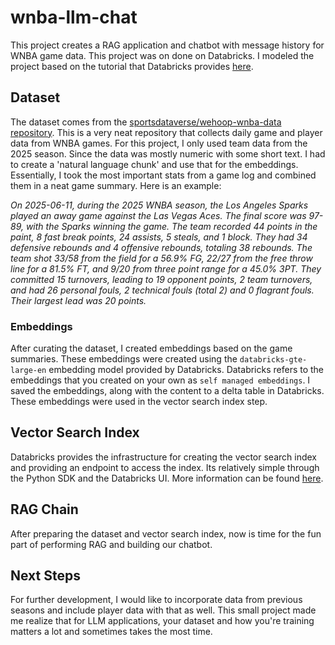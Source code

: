 # wnba-llm-chat

This project creates a RAG application and chatbot with message history for WNBA game data. This project was on done on Databricks. I modeled the project based on the tutorial that Databricks provides [here](https://notebooks.databricks.com/demos/llm-rag-chatbot/index.html). 

## Dataset

The dataset comes from the [sportsdataverse/wehoop-wnba-data repository](https://github.com/sportsdataverse/wehoop-wnba-data). This is a very neat repository that collects daily game and player data from WNBA games. For this project, I only used
team data from the 2025 season. Since the data was mostly numeric with some short text. I had to create a 'natural language chunk' and use that for the embeddings. Essentially, I took the most important stats from a game log and combined them in a neat game summary. Here is an example:


  _On 2025-06-11, during the 2025 WNBA season, the Los Angeles Sparks played an away game against the Las Vegas Aces. The final score was 97-89, with the Sparks winning the game. The team recorded 44 points in the paint, 8 fast break points, 24 assists, 5 steals, and 1 block. They had 34 defensive rebounds and 4 offensive rebounds, totaling 38 rebounds. The team shot 33/58 from the field  for a 56.9% FG, 22/27 from the free throw line for a  81.5% FT, and 9/20 from three point range for a 45.0% 3PT. They committed 15 turnovers, leading to 19 opponent points, 2 team turnovers, and had 26 personal fouls, 2 technical fouls (total 2) and 0 flagrant fouls. Their largest lead was 20 points._


### Embeddings

After curating the dataset, I created embeddings based on the game summaries. These embeddings were created using the `databricks-gte-large-en` embedding model provided by Databricks. Databricks refers to the embeddings that you created on your own as `self managed embeddings`.  I saved the embeddings, along with the content to a delta table in Databricks. These embeddings were used in the vector search index step.

## Vector Search Index
Databricks provides the infrastructure for creating the vector search index and providing an endpoint to access the index. Its relatively simple through the Python SDK and the Databricks UI. More information can be found [here](https://docs.databricks.com/aws/en/generative-ai/create-query-vector-search).

## RAG Chain
After preparing the dataset and vector search index, now is time for the fun part of performing RAG and building our chatbot. 

## Next Steps

For further development, I would like to incorporate data from previous seasons and include player data with that as well. This small project made me realize that for LLM applications, your dataset and how you're training matters a lot and sometimes takes the most time.